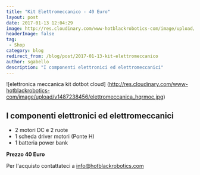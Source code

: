 ```yaml
---
title: "Kit Elettromeccanico - 40 Euro"
layout: post
date: 2017-01-13 12:04:29
image: http://res.cloudinary.com/www-hotblackrobotics-com/image/upload/v1487238456/elettromeccanica_hqrmoc.jpg
headerImage: false
tag: 
 - Shop
category: blog
redirect_from: /blog/post/2017-01-13-kit-elettromeccanico
author: sgabello
description: "I componenti elettronici ed elettromeccanici"
---
```


![elettronica meccanica kit dotbot cloud] (http://res.cloudinary.com/www-hotblackrobotics-com/image/upload/v1487238456/elettromeccanica_hqrmoc.jpg)

## I componenti elettronici ed elettromeccanici ##

*  2 motori DC e  2 ruote 
*  1 scheda driver motori (Ponte H)
*  1 batteria power bank 

**Prezzo 40 Euro** 

Per l'acquisto contattateci a info@hotblackrobotics.com 